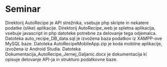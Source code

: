# Seminar
Direktorij AutoRecipe je API strežnika, vsebuje php skripte in nekatere podatke (slike) aplikacije.
Direktorij AutoRecipe_web je spletna aplikacija, vsebuje javascript in php datoteke potrebne za delovanje tega odjemalca.
Datoteka auto_recipe_DB_data.sql je izvožena baza podatkov iz XAMPP-ove MySQL baze.
Datoteka AutoRecipeMobileApp.zip je koda mobilne aplikacije, izvožena iz Android Studia.
Datoteka Dokumentacija_AutoRecipe_Jernej_Galjanic.docx je dokumentacija ki opisuje delovanje API-ja in strukturo podatkovne baze.
